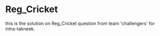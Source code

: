 # Reg_Cricket
this is the solution on Reg_Cricket question from team 'challengers' for intra-takneek.
